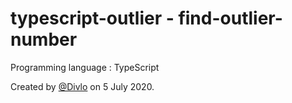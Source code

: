 # typescript-outlier - find-outlier-number

Programming language : TypeScript

Created by [@Divlo](https://github.com/Divlo) on 5 July 2020.
